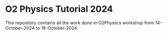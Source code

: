 # O2 Physics Tutorial 2024
 This repository contains all the work done in O2Physiics workshop from 14-October-2024 to 18-October-2024.
